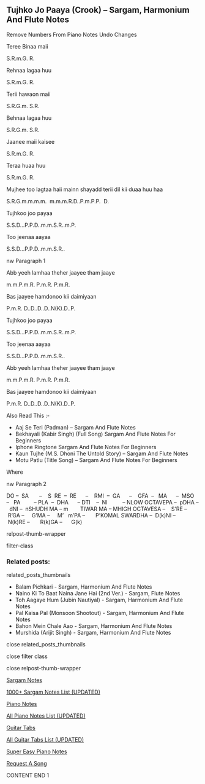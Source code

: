 
## Tujhko Jo Paaya (Crook) – Sargam, Harmonium And Flute Notes

Remove Numbers From Piano Notes
Undo Changes

Teree Binaa maii

S.R.m.G. R.

Rehnaa lagaa huu

S.R.m.G. R.

Terii hawaon maii

S.R.G.m. S.R.

Behnaa lagaa huu

S.R.G.m. S.R.

Jaanee maii kaisee

S.R.m.G. R.

Teraa huaa huu

S.R.m.G. R.

Mujhee too lagtaa haii mainn shayadd terii dil kii duaa huu haa

S.R.G.m.m.m.m.  m.m.m.R.D..P.m.P.P.  D.

Tujhkoo joo payaa

S.S.D…P.P.D..m.m.S.R..m.P.

Too jeenaa aayaa

S.S.D…P.P.D..m.m.S.R..

nw Paragraph 1

Abb yeeh lamhaa theher jaayee tham jaaye

m.m.P.m.R. P.m.R. P.m.R.

Bas jaayee hamdonoo kii daimiyaan

P.m.R. D..D..D..D..N(K).D..P.

Tujhkoo joo payaa

S.S.D…P.P.D..m.m.S.R..m.P.

Too jeenaa aayaa

S.S.D…P.P.D..m.m.S.R..

Abb yeeh lamhaa theher jaayee tham jaaye

m.m.P.m.R. P.m.R. P.m.R.

Bas jaayee hamdonoo kii daimiyaan

P.m.R. D..D..D..D..N(K).D..P.



Also Read This :-



* Aaj Se Teri (Padman) – Sargam And Flute Notes
* Bekhayali (Kabir Singh) (Full Song) Sargam And Flute Notes For Beginners
* Iphone Ringtone Sargam And Flute Notes For Beginners
* Kaun Tujhe (M.S. Dhoni The Untold Story) – Sargam And Flute Notes
* Motu Patlu (Title Song) – Sargam And Flute Notes For Beginners

Where



nw Paragraph 2

DO –  SA       –    S  RE  –  RE      –    RMI  –  GA      –    GFA  –   MA      –  MSO  –   PA         – PLA  –  DHA      – DTI    –  NI          – NLOW OCTAVEPA –  pDHA –  dNI –  nSHUDH MA – m        TIWAR MA – MHIGH OCTAVESA –    S’RE –     R’GA –     G’MA –     M’   m’PA –       P’KOMAL SWARDHA –  D(k)NI –       N(k)RE –       R(k)GA –      G(k)



relpost-thumb-wrapper

filter-class

### Related posts:

related_posts_thumbnails

* Balam Pichkari - Sargam, Harmonium And Flute Notes
* Naino Ki To Baat Naina Jane Hai (2nd Ver.) - Sargam, Flute Notes
* Toh Aagaye Hum (Jubin Nautiyal) - Sargam, Harmonium And Flute Notes
* Pal Kaisa Pal (Monsoon Shootout) - Sargam, Harmonium And Flute Notes
* Bahon Mein Chale Aao - Sargam, Harmonium And Flute Notes
* Murshida (Arijit Singh) - Sargam, Harmonium And Flute Notes

close related_posts_thumbnails

close filter class

close relpost-thumb-wrapper

[Sargam Notes](https://www.notationsworld.com/sargam-notes.html)

[1000+ Sargam Notes List (UPDATED)](https://www.notationsworld.com/all-songs-list-sargam-notes.html)

[Piano Notes](https://www.notationsworld.com/piano-notes.html)

[All Piano Notes List (UPDATED)](https://www.notationsworld.com/all-songs-list-piano-notes.html)

[Guitar Tabs](https://www.notationsworld.com/guitar-tabs.html)

[All Guitar Tabs List (UPDATED)](https://www.notationsworld.com/all-songs-list-guitar-tabs.html)

[Super Easy Piano Notes](https://studywall.in/)

[Request A Song](https://www.notationsworld.com/request-a-song.html)

CONTENT END 1

